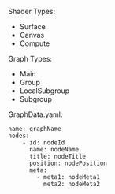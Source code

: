 Shader Types:
- Surface
- Canvas
- Compute

Graph Types:
- Main
- Group
- LocalSubgroup
- Subgroup


GraphData.yaml:
```
name: graphName
nodes:
	- id: nodeId
	  name: nodeName
	  title: nodeTitle
	  position: nodePosition
	  meta:
		- meta1: nodeMeta1
		  meta2: nodeMeta2
	
```
